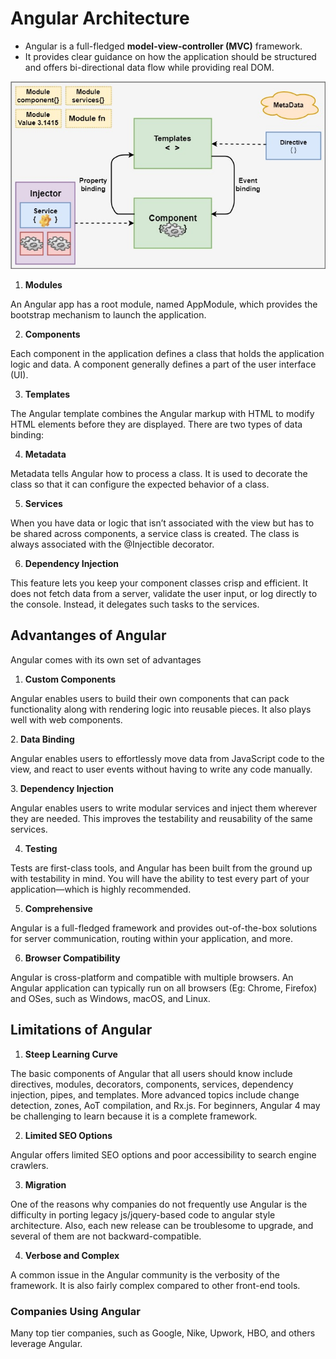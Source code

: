 # Angular Architecture
- Angular is a full-fledged <b>model-view-controller (MVC)</b> framework. 
- It provides clear guidance on how the application should be structured and offers bi-directional data flow while providing real DOM. 

<img src="/images/ngarchitecture.jpg"/>

1. <b>Modules</b>
<p>An Angular app has a root module, named AppModule, which provides the bootstrap mechanism to launch the application.
<p>

2. <b>Components</b>
<p>Each component in the application defines a class that holds the application logic and data. A component generally defines a part of the user interface (UI).</p>

3. <b>Templates</b>
<p>The Angular template combines the Angular markup with HTML to modify HTML elements before they are displayed. There are two types of data binding: <p>

4. <b>Metadata</b>
<p>Metadata tells Angular how to process a class. It is used to decorate the class so that it can configure the expected behavior of a class.</p>

5. <b>Services</b>
<p>When you have data or logic that isn’t associated with the view but has to be shared across components, a service class is created. The class is always associated with the @Injectible decorator.</p>


6. <b>Dependency Injection</b>
<p>This feature lets you keep your component classes crisp and efficient. It does not fetch data from a server, validate the user input, or log directly to the console. Instead, it delegates such tasks to the services.</p>

## Advantanges of Angular

Angular comes with its own set of advantages 

1. <b>Custom Components</b>
<p>Angular enables users to build their own components that can pack functionality along with rendering logic into reusable pieces. It also plays well with web components.</p>

2.<b> Data Binding</b>
<p>Angular enables users to effortlessly move data from JavaScript code to the view, and react to user events without having to write any code manually. </p>

3.<b> Dependency Injection</b>
<p>Angular enables users to write modular services and inject them wherever they are needed. This improves the testability and reusability of the same services. <p>

4. <b>Testing</b>
<p>Tests are first-class tools, and Angular has been built from the ground up with testability in mind. You will have the ability to test every part of your application—which is highly recommended. </p>

5. <b>Comprehensive</b>
<p>Angular is a full-fledged framework and provides out-of-the-box solutions for server communication, routing within your application, and more.
</p>

6. <b>Browser Compatibility</b>
<p>Angular is cross-platform and compatible with multiple browsers. An Angular application can typically run on all browsers (Eg: Chrome, Firefox) and OSes, such as Windows, macOS, and Linux.</p>

 ## Limitations of Angular
1. <b>Steep Learning Curve</b>
<p>The basic components of Angular that all users should know include directives, modules, decorators, components, services, dependency injection, pipes, and templates. More advanced topics include change detection, zones, AoT compilation, and Rx.js. For beginners, Angular 4 may be challenging to learn because it is a complete framework.</p> 

2. <b>Limited SEO Options</b>
<p>Angular offers limited SEO options and poor accessibility to search engine crawlers. </p>

3. <b>Migration</b>
<p>One of the reasons why companies do not frequently use Angular is the difficulty in porting legacy js/jquery-based code to angular style architecture. Also, each new release can be troublesome to upgrade, and several of them are not backward-compatible.</p>

4. <b>Verbose and Complex</b>
<p>A common issue in the Angular community is the verbosity of the framework. It is also fairly complex compared to other front-end tools.</p>


### Companies Using Angular
<p>Many top tier companies, such as Google, Nike, Upwork, HBO, and others leverage Angular.</p>
